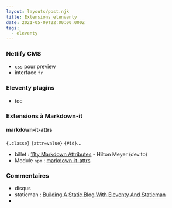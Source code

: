 ```yaml
---
layout: layouts/post.njk
title: Extensions elenventy
date: 2021-05-09T22:00:00.000Z
tags:
  - eleventy
---
```

### Netlify CMS
- `css` pour preview
- interface `fr`

### Eleventy plugins

- toc

### Extensions à Markdown-it

#### markdown-it-attrs
 `{.classe}` `{attr=value}` `{#id}`...
- billet : [11ty Markdown Attributes](https://dev.to/iarehilton/11ty-markdown-attributes-2dl3) - Hilton Meyer (dev.to)
- Module `npm` : [markdown-it-attrs](https://www.npmjs.com/package/markdown-it-attrs)

### Commentaires
- disqus
- staticman : [Building A Static Blog With Eleventy And Staticman](https://kabardinovd.com/posts/eleventy-staticman/)
- 
